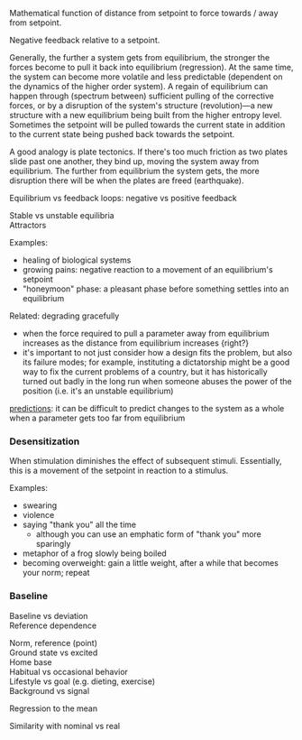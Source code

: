 Mathematical function of distance from setpoint to force towards / away from setpoint.

Negative feedback relative to a setpoint.

Generally, the further a system gets from equilibrium, the stronger the forces become to pull it back into equilibrium (regression). At the same time, the system can become more volatile and less predictable (dependent on the dynamics of the higher order system). A regain of equilibrium can happen through (spectrum between) sufficient pulling of the corrective forces, or by a disruption of the system's structure (revolution)—a new structure with a new equilibrium being built from the higher entropy level. Sometimes the setpoint will be pulled towards the current state in addition to the current state being pushed back towards the setpoint.

A good analogy is plate tectonics. If there's too much friction as two plates slide past one another, they bind up, moving the system away from equilibrium. The further from equilibrium the system gets, the more disruption there will be when the plates are freed (earthquake).

Equilibrium vs feedback loops: negative vs positive feedback

Stable vs unstable equilibria\
Attractors

Examples:
- healing of biological systems
- growing pains: negative reaction to a movement of an equilibrium's setpoint
- "honeymoon" phase: a pleasant phase before something settles into an equilibrium

Related: degrading gracefully
- when the force required to pull a parameter away from equilibrium increases as the distance from equilibrium increases {right?}
- it's important to not just consider how a design fits the problem, but also its failure modes; for example, instituting a dictatorship might be a good way to fix the current problems of a country, but it has historically turned out badly in the long run when someone abuses the power of the position (i.e. it's an unstable equilibrium)

[predictions](Predictions.md): it can be difficult to predict changes to the system as a whole when a parameter gets too far from equilibrium


### Desensitization
When stimulation diminishes the effect of subsequent stimuli.  Essentially, this is a movement of the setpoint in reaction to a stimulus.

Examples:
- swearing
- violence
- saying "thank you" all the time
	- although you can use an emphatic form of "thank you" more sparingly
- metaphor of a frog slowly being boiled
- becoming overweight: gain a little weight, after a while that becomes your norm; repeat


### Baseline
Baseline vs deviation\
Reference dependence

Norm, reference (point)\
Ground state vs excited\
Home base\
Habitual vs occasional behavior\
Lifestyle vs goal (e.g. dieting, exercise)\
Background vs signal

Regression to the mean

Similarity with nominal vs real
